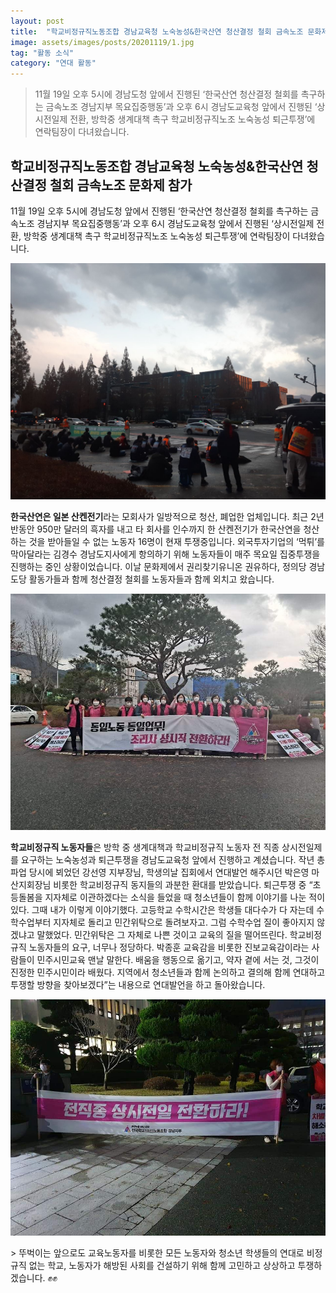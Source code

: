 ```yaml
---
layout: post
title:  "학교비정규직노동조합 경남교육청 노숙농성&한국산연 청산결정 철회 금속노조 문화제 참가"
image: assets/images/posts/20201119/1.jpg
tag: "활동 소식"
category: "연대 활동"
---
```

> 11월 19일 오후 5시에 경남도청 앞에서 진행된 ‘한국산연 청산결정 철회를 촉구하는 금속노조 경남지부 목요집중행동’과 오후 6시 경남도교육청 앞에서 진행된 ‘상시전일제 전환, 방학중 생계대책 촉구 학교비정규직노조 노숙농성 퇴근투쟁’에 연락팀장이 다녀왔습니다.

## 학교비정규직노동조합 경남교육청 노숙농성&한국산연 청산결정 철회 금속노조 문화제 참가

11월 19일 오후 5시에 경남도청 앞에서 진행된 ‘한국산연 청산결정 철회를 촉구하는 금속노조 경남지부 목요집중행동’과 오후 6시 경남도교육청 앞에서 진행된 ‘상시전일제 전환, 방학중 생계대책 촉구 학교비정규직노조 노숙농성 퇴근투쟁’에 연락팀장이 다녀왔습니다.

<p class="mb-5"><img class="shadow-lg" src="/assets/images/posts/20201119/2.jpg" alt="한국산연 청산결정 철회 금속노조 문화제 사진" /></p>

**한국산연은 일본 산켄전기**라는 모회사가 일방적으로 청산, 폐업한 업체입니다. 최근 2년 반동안 950만 달러의 흑자를 내고 타 회사를 인수까지 한 산켄전기가 한국산연을 청산하는 것을 받아들일 수 없는 노동자 16명이 현재 투쟁중입니다. 외국투자기업의 ‘먹튀’를 막아달라는 김경수 경남도지사에게 항의하기 위해 노동자들이 매주 목요일 집중투쟁을 진행하는 중인 상황이었습니다. 이날 문화제에서 권리찾기유니온 권유하다, 정의당 경남도당 활동가들과 함께 청산결정 철회를 노동자들과 함께 외치고 왔습니다.

<p class="mb-5"><img class="shadow-lg" src="/assets/images/posts/20201119/3.jpg" alt="학교비정규직노동자들이 동일노동 동일업무! 조리사 상시 전환하라고 쓰인 현수막을 들고 있다." /></p>

**학교비정규직 노동자들**은 방학 중 생계대책과 학교비정규직 노동자 전 직종 상시전일제를 요구하는 노숙농성과 퇴근투쟁을 경남도교육청 앞에서 진행하고 계셨습니다. 작년 총파업 당시에 뵈었던 강선영 지부장님, 학생의날 집회에서 연대발언 해주시던 박은영 마산지회장님 비롯한 학교비정규직 동지들의 과분한 환대를 받았습니다. 퇴근투쟁 중 “초등돌봄을 지자체로 이관하겠다는 소식을 들었을 때 청소년들이 함께 이야기를 나눈 적이 있다. 그때 내가 이렇게 이야기했다. 고등학교 수학시간은 학생들 대다수가 다 자는데 수학수업부터 지자체로 돌리고 민간위탁으로 돌려보자고. 그럼 수학수업 질이 좋아지지 않겠냐고 말했었다. 민간위탁은 그 자체로 나쁜 것이고 교육의 질을 떨어뜨린다. 학교비정규직 노동자들의 요구, 너무나 정당하다. 박종훈 교육감을 비롯한 진보교육감이라는 사람들이 민주시민교육 맨날 말한다. 배움을 행동으로 옮기고, 약자 곁에 서는 것, 그것이 진정한 민주시민이라 배웠다. 지역에서 청소년들과 함께 논의하고 결의해 함께 연대하고 투쟁할 방향을 찾아보겠다”는 내용으로 연대발언을 하고 돌아왔습니다. 

<p class="mb-5"><img class="shadow-lg" src="/assets/images/posts/20201119/4.jpg" alt="전직종 상시전일 전환하라고 쓰인 현수막을 들고 있다." /></p>
> 뚜벅이는 앞으로도 교육노동자를 비롯한 모든 노동자와 청소년 학생들의 연대로 비정규직 없는 학교, 노동자가 해방된 사회를 건설하기 위해 함께 고민하고 상상하고 투쟁하겠습니다. ✊✊